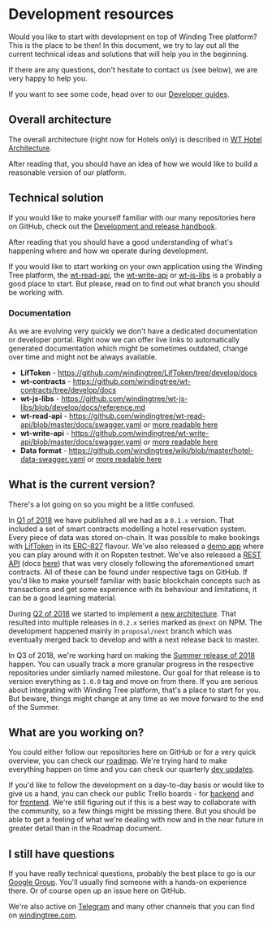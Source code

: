 # Development resources

Would you like to start with development on top of Winding Tree platform?
This is the place to be then! In this document, we try to lay out all the
current technical ideas and solutions that will help you in the beginning.

If there are any questions, don't hesitate to contact us (see below), we are
very happy to help you.

If you want to see some code, head over to our [Developer guides](developer-guides/README.md).

## Overall architecture

The overall architecture (right now for Hotels only) is described in
[WT Hotel Architecture](https://github.com/windingtree/wiki/blob/master/architecture-hotel.md).

After reading that, you should have an idea of how we would like to
build a reasonable version of our platform.

## Technical solution

If you would like to make yourself familiar with our many repositories here on GitHub,
check out the [Development and release handbook](https://github.com/windingtree/wiki/blob/master/development-handbooks/development.md).

After reading that you should have a good understanding of what's happening
where and how we operate during development.

If you would like to start working on your own application using the Winding Tree
platform, the [wt-read-api](https://github.com/windingtree/wt-read-api),
the [wt-write-api](https://github.com/windingtree/wt-write-api)
or [wt-js-libs](https://github.com/windingtree/wt-js-libs) is a probably a
good place to start. But please, read on to find out what branch you should
be working with.

### Documentation

As we are evolving very quickly we don't have a dedicated documentation or
developer portal. Right now we can offer live links to automatically generated
documentation which might be sometimes outdated, change over time and
might not be always available.

- **LífToken** - https://github.com/windingtree/LifToken/tree/develop/docs
- **wt-contracts** - https://github.com/windingtree/wt-contracts/tree/develop/docs
- **wt-js-libs** - https://github.com/windingtree/wt-js-libs/blob/develop/docs/reference.md
- **wt-read-api** - https://github.com/windingtree/wt-read-api/blob/master/docs/swagger.yaml or [more readable here](http://playground-api.windingtree.com/docs)
- **wt-write-api** - https://github.com/windingtree/wt-write-api/blob/master/docs/swagger.yaml or [more readable here](http://playground-write-api.windingtree.com/docs)
- **Data format** - https://github.com/windingtree/wiki/blob/master/hotel-data-swagger.yaml or [more readable here](https://windingtree.github.io/docs/swagger-ui/)

## What is the current version?

There's a lot going on so you might be a little confused.

In [Q1 of 2018](https://github.com/windingtree/wiki/blob/master/dev-updates/2018-Q1.md)
we have published all we had as a `0.1.x` version. That included a set of smart
contracts modelling a hotel reservation system. Every piece of data was stored on-chain.
It was possible to make bookings with
[LífToken](https://github.com/windingtree/LifToken/tree/0ce08793184795e528cf38560d7a6b07f49bb0f4)
in its [ERC-827](https://github.com/ethereum/EIPs/issues/827) flavour. We've also released
a [demo app](https://demo.windingtree.com) where you can play around with it on Ropsten testnet.
We've also released a [REST API](http://playground-api.windingtree.com/) (docs
[here](https://playground-api.windingtree.com/docs/)) that was very closely following the aforementioned
smart contracts. All of these can be found under respective tags on GitHub.
If you'd like to make yourself familiar with basic blockchain concepts such as transactions
and get some experience with its behaviour and limitations, it can be a good learning material.

During [Q2 of 2018](https://github.com/windingtree/wiki/blob/master/dev-updates/2018-Q2.md)
we started to implement a [new architecture](https://github.com/windingtree/wiki/blob/master/architecture-hotel.md).
That resulted into multiple releases in `0.2.x` series marked as `@next` on NPM. The development
happened mainly in `proposal/next` branch which was eventually merged back to develop and with
a next release back to master.

In Q3 of 2018, we're working hard on making the [Summer release of 2018](https://github.com/orgs/windingtree/projects/1)
happen. You can usually track a more granular progress in the respective repositories under simliarly
named milestone. Our goal for that release is to version everything as `1.0.0` tag and move on from there.
If you are serious about integrating with Winding Tree platform, that's a place to start for you. But beware,
things might change at any time as we move forward to the end of the Summer.

## What are you working on?

You could either follow our repositories here on GitHub or for a very quick
overview, you can check our [roadmap](https://github.com/windingtree/wiki/blob/master/roadmap.md).
We're trying hard to make everything happen on time and you can check our quarterly
[dev updates](https://github.com/windingtree/wiki/tree/master/dev-updates).

If you'd like to follow the development on a day-to-day basis or would like to give us a hand,
you can check our public Trello boards - for [backend](https://trello.com/b/ZREEkuOX/winding-tree-work-in-progress)
and for [frontend](https://trello.com/b/5V9jP2uD/winding-tree-apps). We're still figuring out
if this is a best way to collaborate with the community, so a few things might be missing there.
But you should be able to get a feeling of what we're dealing with now and in the near future
in greater detail than in the Roadmap document.

## I still have questions

If you have really technical questions, probably the best place to go is our
[Google Group](https://groups.google.com/forum/#!forum/windingtree). You'll usually find someone
with a hands-on experience there. Or of course open up an issue here on GitHub.

We're also active on [Telegram](https://t.me/windingtree) and many other channels
that you can find on [windingtree.com](https://windingtree.com/).
